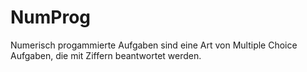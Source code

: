 # NumProg 

Numerisch progammierte Aufgaben sind eine Art von Multiple Choice Aufgaben, die mit Ziffern beantwortet werden. 